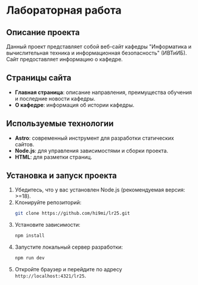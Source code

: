 # Лабораторная работа

## Описание проекта
Данный проект представляет собой веб-сайт кафедры "Информатика и вычислительная техника и информационная безопасность" (ИВТиИБ). Сайт предоставляет информацию о кафедре.

## Страницы сайта

- **Главная страница**: описание направления, преимущества обучения и последние новости кафедры.
- **О кафедре**: информация об истории кафедры.

## Используемые технологии

- **Astro**: современный инструмент для разработки статических сайтов.
- **Node.js**: для управления зависимостями и сборки проекта.
- **HTML**: для разметки страниц.

## Установка и запуск проекта

1. Убедитесь, что у вас установлен Node.js (рекомендуемая версия: >=18).
2. Клонируйте репозиторий:
   ```bash
   git clone https://github.com/hi9mi/lr25.git
   ```
3. Установите зависимости:
   ```bash
   npm install
   ```
4. Запустите локальный сервер разработки:
   ```bash
   npm run dev
   ```
5. Откройте браузер и перейдите по адресу `http://localhost:4321/lr25`.
